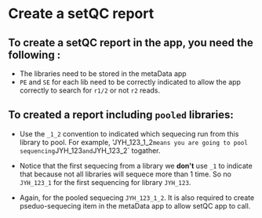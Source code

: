 # Create a setQC report 

## To create a setQC report in the app, you need the following : 

* The libraries need to be stored in the metaData app 
* `PE` and `SE` for each lib need to be correctly indicated to allow
  the app correctly to search for `r1/2` or not `r2` reads. 
  


## To created a report including `pooled` libraries: 

* Use the `_1_2` convention to indicated which sequecing run from this
  library to pool. For example, 'JYH_123_1_2` means you are going to
  pool sequencing `JYH_123` and `JYH_123_2` togather.
  
* Notice that the first sequecing from a library we **don't** use `_1`
  to indicate that because not all libraries will sequece more than 1
  time. So no `JYH_123_1` for the first sequencing for library
  `JYH_123`. 
  
* Again, for the pooled sequecing `JYH_123_1_2`. It is also required
  to create pseduo-sequecing item in the metaData app to allow setQC
  app to call. 
  
  
  
